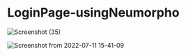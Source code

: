 # LoginPage-usingNeumorpho

![Screenshot (35)](https://user-images.githubusercontent.com/59805898/119264769-17315e80-bc02-11eb-8f3b-85ecc776acc4.png)


![Screenshot from 2022-07-11 15-41-09](https://user-images.githubusercontent.com/59805898/178261867-dcd5e2b3-03a6-45eb-a3f2-c2d6a514fbdb.png)

